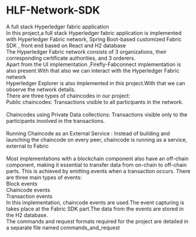# HLF-Network-SDK
A full stack Hyperledger fabric application
<br>
In this project,a full stack Hyperledger fabric application is implemented with Hyperledger Fabric network, Spring Boot-based customized Fabric SDK , front end based on React and H2 database
<br>
 The Hyperledger Fabric network consists of 3 organizations, their corresponding certificate authorities, and 3 orderers.
 <br>
Apart from the UI implementation ,Firefly-Fabconnect implementation is also present.With that also we can interact with the Hyperledger Fabric network <br>
Hyperledger Explorer is also implemented in this project.With that we can observe the network details.
<br>
There are three types of chaincodes in our project: 
<br>
Public chaincodes: Transactions visible to all participants in the network. 
<br>
<br>
Chaincodes using Private Data collections: Transactions visible only to the participants involved in the transactions.
<br>
<br>
Running Chaincode as an External Service : Instead of building and launching the chaincode on every peer, chaincode is running as a service, external to Fabric
<br>
<br>
Most implementations with a blockchain component also have an off-chain component, making it essential to transfer data from on-chain to off-chain parts. This is achieved by emitting events when a transaction occurs. There are three main types of events:
<br>
Block events
<br>
Chaincode events
<br>
Transaction events
<br>
In this implementation, chaincode events are used.The event capturing is takes place at the Fabric SDK part.The data from the events are stored in the H2 database.
<br>
The commands and request formats required for the project are detailed in a separate file named commands_and_request
